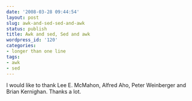 ```yaml
---
date: '2008-03-28 09:44:54'
layout: post
slug: awk-and-sed-sed-and-awk
status: publish
title: Awk and sed, Sed and awk
wordpress_id: '120'
categories:
- longer than one line
tags:
- awk
- sed
---
```


I would like to thank Lee E. McMahon, Alfred Aho, Peter Weinberger and Brian Kernighan. Thanks a lot.
